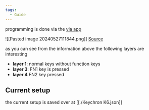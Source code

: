 ```yaml
---
tags:
  - Guide
---
```


programming is done via the [via app](https://usevia.app/)

![[Pasted image 20240527111844.png]]
[Source](https://cdn.shopify.com/s/files/1/0059/0630/1017/files/K6_Pro_User_Manual.pdf?v=1659161305)

as you can see from the information above the following layers are interesting

- **layer 1**: normal keys without function keys
- **layer 3**: FN1 key is pressed
- **layer 4** FN2 key pressed

## Current setup

the current setup is saved over at [[./Keychron K6.json]]